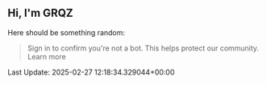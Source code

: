 ## Hi, I'm GRQZ
Here should be something random:  
> Sign in to confirm you're not a bot. This helps protect our community. Learn more


Last Update: 2025-02-27 12:18:34.329044+00:00
